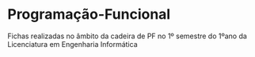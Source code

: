 # Programação-Funcional
Fichas realizadas no âmbito da cadeira de PF no 1º semestre do 1ºano da Licenciatura em Engenharia Informática
